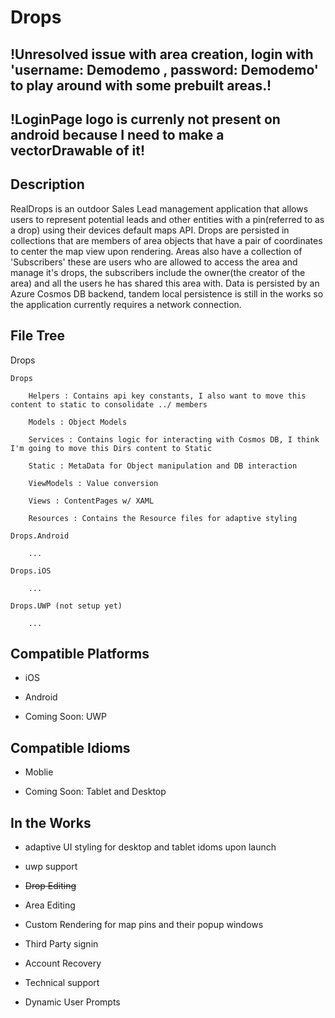 # Drops

## !Unresolved issue with area creation, login with 'username: Demodemo , password: Demodemo' to play around with some prebuilt areas.!

## !LoginPage logo is currenly not present on android because I need to make a vectorDrawable of it!

## Description

RealDrops is an outdoor Sales Lead management application that allows users to represent potential leads and other entities with a pin(referred to as a drop) using their devices default maps API. Drops are persisted in collections that are members of area objects that have a pair of coordinates to center the map view upon rendering.
Areas also have a collection of 'Subscribers' these are users  who are allowed to access the area and manage it's drops, the subscribers include the owner(the creator of the area) and all the users he has shared this area with. Data is persisted by an Azure Cosmos DB backend, tandem local persistence is still in the works so the application currently requires a network connection.

## File Tree

Drops

	Drops

		Helpers : Contains api key constants, I also want to move this content to static to consolidate ../ members

		Models : Object Models

		Services : Contains logic for interacting with Cosmos DB, I think I'm going to move this Dirs content to Static

		Static : MetaData for Object manipulation and DB interaction

		ViewModels : Value conversion

		Views : ContentPages w/ XAML

		Resources : Contains the Resource files for adaptive styling 

	Drops.Android

		...

	Drops.iOS

		...

	Drops.UWP (not setup yet)
	
		...

## Compatible Platforms

- iOS

- Android

- Coming Soon: UWP

## Compatible Idioms

- Moblie

- Coming Soon: Tablet and Desktop

## In the Works

- adaptive UI styling for desktop and tablet idoms upon launch

- uwp support

-  ~~Drop Editing~~

- Area Editing

- Custom Rendering for map pins and their popup windows

- Third Party signin

- Account Recovery

- Technical support

- Dynamic User Prompts


